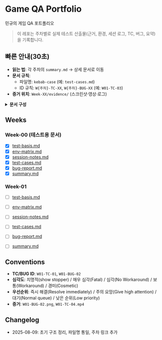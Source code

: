 # Game QA Portfolio
민규의 게임 QA 포트폴리오



> 이 레포는 주차별로 실제 테스트 산출물(근거, 환경, 세션 로그, TC, 버그, 요약)을 기록합니다.



## 빠른 안내(30초)
- **읽는 법**: 각 주차의 `summary.md` → 상세 문서로 이동
- **문서 규칙**:
  - 파일명: `kebab-case` (예: `test-cases.md`)
  - ID 규칙: `W{주차}-TC-XX`, `W{주차}-BUG-XX` (예: `W01-TC-03`)
- **증거 위치**: `Week-XX/evidence/` (스크린샷·영상·로그)



<details>
<summary><b>문서 구성</b></summary>

- `test-basis.md` : 테스트 설계 근거
- `env-matrix.md` : 실행 환경 표(OS/해상도/입력/빌드/버전)
- `session-notes.md` : 세션 차터·타임박스·진행 로그
- `test-cases.md` : 테스트 시나리오
- `bug-report.md` : 결함 원장
- `summary.md` : 주간 요약
</details>



## Weeks

### Week-00 (테스트용 문서)
- [x] [test-basis.md](Week-00/test-basis.md)
- [x] [env-matrix.md](Week-00/env-matrix.md)
- [x] [session-notes.md](Week-00/session-notes.md)
- [x] [test-cases.md](Week-00/test-cases.md)
- [x] [bug-report.md](Week-00/bug-report.md)
- [x] [summary.md](Week-00/summary.md)

### Week-01
- [ ] [test-basis.md](Week-01/test-basis.md)
- [ ] [env-matrix.md](Week-01/env-matrix.md)
- [ ] [session-notes.md](Week-01/session-notes.md)
- [ ] [test-cases.md](Week-01/test-cases.md)
- [ ] [bug-report.md](Week-01/bug-report.md)
- [ ] [summary.md](Week-01/summary.md)



## Conventions
- **TC/BUG ID**: `W01-TC-01`, `W01-BUG-02`
- **심각도**: 치명적(show stopper) / 매우 심각(Fatal) / 심각(No Workaround) / 보통(Workaround) / 경미(Cosmetic)
- **우선순위**: 즉시 해결(Resolve immediately) / 주의 요망(Give high attention) / 대기(Normal queue) / 낮은 순위(Low priority)
- **증거**: `W01-BUG-02.png`, `W01-TC-04.mp4`



## Changelog
- 2025-08-09: 초기 구조 정리, 파일명 통일, 주차 링크 추가

